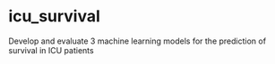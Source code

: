 # icu_survival
Develop and evaluate 3 machine learning models for the prediction of survival in ICU patients
